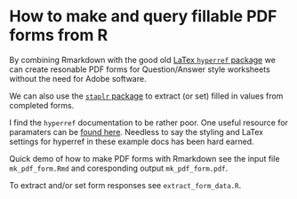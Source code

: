 # How to make and query fillable PDF forms from R  

By combining Rmarkdown with the good old [LaTex `hyperref` package](http://ctan.math.washington.edu/tex-archive/macros/latex/contrib/hyperref/doc/manual.html) we can create resonable PDF forms for Question/Answer style worksheets without the need for Adobe software. 

We can also use the [`staplr` package](https://github.com/pridiltal/staplr) to extract (or set) filled in values from completed forms. 

I find the `hyperref` documentation to be rather poor. One useful resource for paramaters can be [found here](https://www.tug.org/applications/hyperref/manual.html#x1-470006). Needless to say the styling and LaTex settings for hyperref in these example docs has been hard earned. 

Quick demo of how to make PDF forms with Rmarkdown see the input file `mk_pdf_form.Rmd` and coresponding output `mk_pdf_form.pdf`.

To extract and/or set form responses see `extract_form_data.R`.

